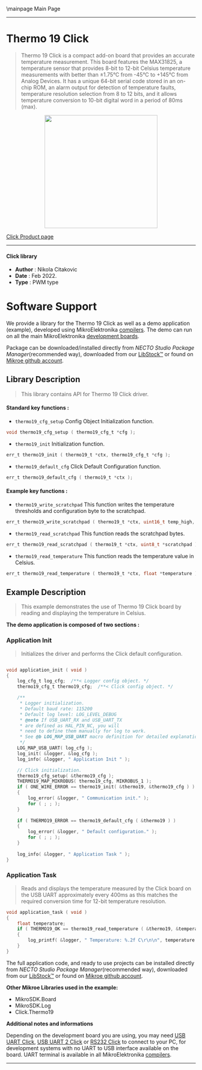 \mainpage Main Page

---
# Thermo 19 Click

> Thermo 19 Click is a compact add-on board that provides an accurate temperature measurement. This board features the MAX31825, a temperature sensor that provides 8-bit to 12-bit Celsius temperature measurements with better than ±1.75°C from -45°C to +145°C from Analog Devices. It has a unique 64-bit serial code stored in an on-chip ROM, an alarm output for detection of temperature faults, temperature resolution selection from 8 to 12 bits, and it allows temperature conversion to 10-bit digital word in a period of 80ms (max).

<p align="center">
  <img src="https://download.mikroe.com/images/click_for_ide/thermo19_click.png" height=300px>
</p>

[Click Product page](https://www.mikroe.com/thermo-19-click)

---


#### Click library

- **Author**        : Nikola Citakovic
- **Date**          : Feb 2022.
- **Type**          : PWM type


# Software Support

We provide a library for the Thermo 19 Click
as well as a demo application (example), developed using MikroElektronika
[compilers](https://www.mikroe.com/necto-studio).
The demo can run on all the main MikroElektronika [development boards](https://www.mikroe.com/development-boards).

Package can be downloaded/installed directly from *NECTO Studio Package Manager*(recommended way), downloaded from our [LibStock&trade;](https://libstock.mikroe.com) or found on [Mikroe github account](https://github.com/MikroElektronika/mikrosdk_click_v2/tree/master/clicks).

## Library Description

> This library contains API for Thermo 19 Click driver.

#### Standard key functions :

- `thermo19_cfg_setup` Config Object Initialization function.
```c
void thermo19_cfg_setup ( thermo19_cfg_t *cfg );
```

- `thermo19_init` Initialization function.
```c
err_t thermo19_init ( thermo19_t *ctx, thermo19_cfg_t *cfg );
```

- `thermo19_default_cfg` Click Default Configuration function.
```c
err_t thermo19_default_cfg ( thermo19_t *ctx );
```

#### Example key functions :

- `thermo19_write_scratchpad` This function writes the temperature thresholds and configuration byte to the scratchpad.
```c
err_t thermo19_write_scratchpad ( thermo19_t *ctx, uint16_t temp_high, uint16_t temp_low, uint8_t config );
```

- `thermo19_read_scratchpad` This function reads the scratchpad bytes.
```c
err_t thermo19_read_scratchpad ( thermo19_t *ctx, uint8_t *scratchpad );
```

- `thermo19_read_temperature` This function reads the temperature value in Celsius.
```c
err_t thermo19_read_temperature ( thermo19_t *ctx, float *temperature );
```

## Example Description

> This example demonstrates the use of Thermo 19 Click board by reading and displaying the temperature in Celsius.

**The demo application is composed of two sections :**

### Application Init

> Initializes the driver and performs the Click default configuration.

```c

void application_init ( void )
{
    log_cfg_t log_cfg;  /**< Logger config object. */
    thermo19_cfg_t thermo19_cfg;  /**< Click config object. */

    /** 
     * Logger initialization.
     * Default baud rate: 115200
     * Default log level: LOG_LEVEL_DEBUG
     * @note If USB_UART_RX and USB_UART_TX 
     * are defined as HAL_PIN_NC, you will 
     * need to define them manually for log to work. 
     * See @b LOG_MAP_USB_UART macro definition for detailed explanation.
     */
    LOG_MAP_USB_UART( log_cfg );
    log_init( &logger, &log_cfg );
    log_info( &logger, " Application Init " );

    // Click initialization.
    thermo19_cfg_setup( &thermo19_cfg );
    THERMO19_MAP_MIKROBUS( thermo19_cfg, MIKROBUS_1 );
    if ( ONE_WIRE_ERROR == thermo19_init( &thermo19, &thermo19_cfg ) )
    {
        log_error( &logger, " Communication init." );
        for ( ; ; );
    }
    
    if ( THERMO19_ERROR == thermo19_default_cfg ( &thermo19 ) )
    {
        log_error( &logger, " Default configuration." );
        for ( ; ; );
    }
    
    log_info( &logger, " Application Task " );
}

```

### Application Task

> Reads and displays the temperature measured by the Click board on the USB UART
approximately every 400ms as this matches the required conversion time for 12-bit temperature resolution.

```c
void application_task ( void )
{
    float temperature;
    if ( THERMO19_OK == thermo19_read_temperature ( &thermo19, &temperature ) )
    {
        log_printf( &logger, " Temperature: %.2f C\r\n\n", temperature );
    }
}
```

The full application code, and ready to use projects can be installed directly from *NECTO Studio Package Manager*(recommended way), downloaded from our [LibStock&trade;](https://libstock.mikroe.com) or found on [Mikroe github account](https://github.com/MikroElektronika/mikrosdk_click_v2/tree/master/clicks).

**Other Mikroe Libraries used in the example:**

- MikroSDK.Board
- MikroSDK.Log
- Click.Thermo19

**Additional notes and informations**

Depending on the development board you are using, you may need
[USB UART Click](https://www.mikroe.com/usb-uart-click),
[USB UART 2 Click](https://www.mikroe.com/usb-uart-2-click) or
[RS232 Click](https://www.mikroe.com/rs232-click) to connect to your PC, for
development systems with no UART to USB interface available on the board. UART
terminal is available in all MikroElektronika
[compilers](https://shop.mikroe.com/compilers).

---
